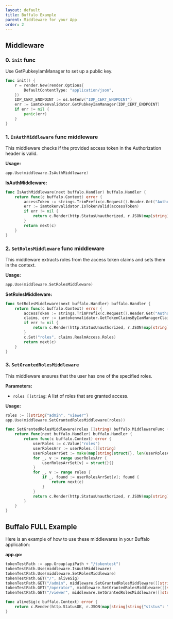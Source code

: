 ```yaml
---
layout: default
title: Buffalo Example
parent: Middleware for your App
order: 2
---
```

## Middleware

### 0. `init` func

Use GetPubkeyIamManager to set up a public key.

```go
func init() {
	r = render.New(render.Options{
		DefaultContentType: "application/json",
	})
	IDP_CERT_ENDPOINT := os.Getenv("IDP_CERT_ENDPOINT")
	err := iamtokenvalidator.GetPubkeyIamManager(IDP_CERT_ENDPOINT)
	if err != nil {
		panic(err)
	}
}
```

### 1. `IsAuthMiddleware` func middleware

This middleware checks if the provided access token in the Authorization header is valid.

**Usage:**

```go
app.Use(middleware.IsAuthMiddleware)
```

**IsAuthMiddleware:**
```go
func IsAuthMiddleware(next buffalo.Handler) buffalo.Handler {
	return func(c buffalo.Context) error {
		accessToken := strings.TrimPrefix(c.Request().Header.Get("Authorization"), "Bearer ")
		err := iamtokenvalidator.IsTokenValid(accessToken)
		if err != nil {
			return c.Render(http.StatusUnauthorized, r.JSON(map[string]string{"error": "Unauthorized"}))
		}
		return next(c)
	}
}
```

### 2. `SetRolesMiddleware` func middleware

This middleware extracts roles from the access token claims and sets them in the context.

**Usage:**

```go
app.Use(middleware.SetRolesMiddleware)
```

**SetRolesMiddleware:**
```go
func SetRolesMiddleware(next buffalo.Handler) buffalo.Handler {
	return func(c buffalo.Context) error {
		accessToken := strings.TrimPrefix(c.Request().Header.Get("Authorization"), "Bearer ")
		claims, err := iamtokenvalidator.GetTokenClaimsByIamManagerClaims(accessToken)
		if err != nil {
			return c.Render(http.StatusUnauthorized, r.JSON(map[string]string{"error": "Unauthorized"}))
		}
		c.Set("roles", claims.RealmAccess.Roles)
		return next(c)
	}
}
```

### 3. `SetGrantedRolesMiddleware`

This middleware ensures that the user has one of the specified roles.

**Parameters:**

- `roles []string`: A list of roles that are granted access.

**Usage:**

```go
roles := []string{"admin", "viewer"}
app.Use(middleware.SetGrantedRolesMiddleware(roles))
```

```go
func SetGrantedRolesMiddleware(roles []string) buffalo.MiddlewareFunc {
	return func(next buffalo.Handler) buffalo.Handler {
		return func(c buffalo.Context) error {
			userRoles := c.Value("roles")
			userRolesArr := userRoles.([]string)
			userRolesArrSet := make(map[string]struct{}, len(userRolesArr))
			for _, v := range userRolesArr {
				userRolesArrSet[v] = struct{}{}
			}
			for _, v := range roles {
				if _, found := userRolesArrSet[v]; found {
					return next(c)
				}
			}
			return c.Render(http.StatusUnauthorized, r.JSON(map[string]string{"error": "Unauthorized"}))
		}
	}
}
```

## Buffalo FULL Example

Here is an example of how to use these middlewares in your Buffalo application:

**app.go:**

```go
tokenTestPath := app.Group(apiPath + "/tokentest")
tokenTestPath.Use(middleware.IsAuthMiddleware)
tokenTestPath.Use(middleware.SetRolesMiddleware)
tokenTestPath.GET("/", aliveSig)
tokenTestPath.GET("/admin", middleware.SetGrantedRolesMiddleware([]string{"admin"})(aliveSig))
tokenTestPath.GET("/operator", middleware.SetGrantedRolesMiddleware([]string{"admin", "operator"})(aliveSig))
tokenTestPath.GET("/viewer", middleware.SetGrantedRolesMiddleware([]string{"admin", "operator", "viewer"})(aliveSig))

func aliveSig(c buffalo.Context) error {
	return c.Render(http.StatusOK, r.JSON(map[string]string{"ststus": "ok"}))
}
```